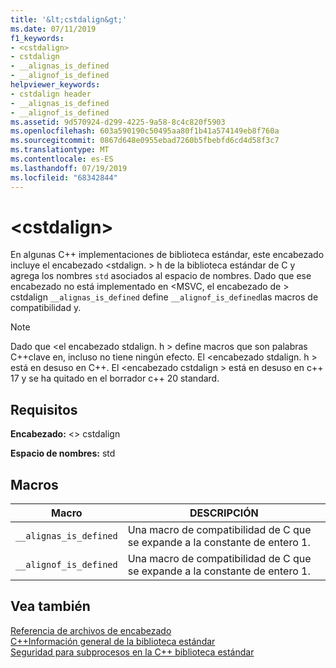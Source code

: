 ```yaml
---
title: '&lt;cstdalign&gt;'
ms.date: 07/11/2019
f1_keywords:
- <cstdalign>
- cstdalign
- __alignas_is_defined
- __alignof_is_defined
helpviewer_keywords:
- cstdalign header
- __alignas_is_defined
- __alignof_is_defined
ms.assetid: 9d570924-d299-4225-9a58-8c4c820f5903
ms.openlocfilehash: 603a590190c50495aa80f1b41a574149eb8f760a
ms.sourcegitcommit: 0867d648e0955ebad7260b5fbebfd6cd4d58f3c7
ms.translationtype: MT
ms.contentlocale: es-ES
ms.lasthandoff: 07/19/2019
ms.locfileid: "68342844"
---
```

# <a name="ltcstdaligngt"></a>&lt;cstdalign&gt;

En algunas C++ implementaciones de biblioteca estándar, este encabezado incluye el encabezado \<stdalign. > h de la biblioteca estándar de C y agrega los nombres `std` asociados al espacio de nombres. Dado que ese encabezado no está implementado en \<MSVC, el encabezado de > cstdalign `__alignas_is_defined` define `__alignof_is_defined`las macros de compatibilidad y.

> [!NOTE]
> Dado que \<el encabezado stdalign. h > define macros que son palabras C++clave en, incluso no tiene ningún efecto. El \<encabezado stdalign. h > está en desuso en C++. El \<encabezado cstdalign > está en desuso en c++ 17 y se ha quitado en el borrador c++ 20 standard.

## <a name="requirements"></a>Requisitos

**Encabezado:** \<> cstdalign

**Espacio de nombres:** std

## <a name="macros"></a>Macros

| Macro | DESCRIPCIÓN |
| - | - |
| `__alignas_is_defined` | Una macro de compatibilidad de C que se expande a la constante de entero 1. |
| `__alignof_is_defined` | Una macro de compatibilidad de C que se expande a la constante de entero 1. |

## <a name="see-also"></a>Vea también

[Referencia de archivos de encabezado](cpp-standard-library-header-files.md)\
[C++Información general de la biblioteca estándar](cpp-standard-library-overview.md)\
[Seguridad para subprocesos en la C++ biblioteca estándar](thread-safety-in-the-cpp-standard-library.md)
